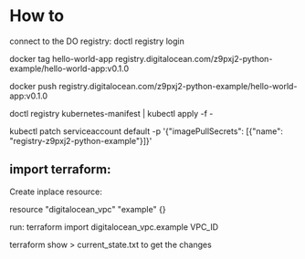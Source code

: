 # How to


connect to the DO registry:
doctl registry login

docker tag hello-world-app registry.digitalocean.com/z9pxj2-python-example/hello-world-app:v0.1.0


docker push registry.digitalocean.com/z9pxj2-python-example/hello-world-app:v0.1.0

doctl registry kubernetes-manifest | kubectl apply -f -

kubectl patch serviceaccount default -p '{"imagePullSecrets": [{"name": "registry-z9pxj2-python-example"}]}'





## import terraform:

Create inplace resource:

resource "digitalocean_vpc" "example" {}

run: terraform import digitalocean_vpc.example VPC_ID

terraform show > current_state.txt to get the changes


